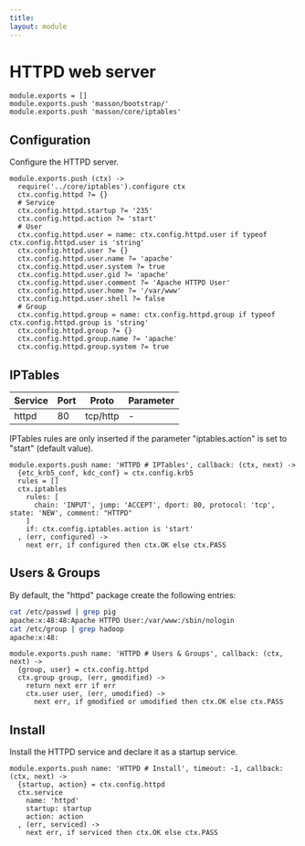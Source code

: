 ```yaml
---
title: 
layout: module
---
```


# HTTPD web server

    module.exports = []
    module.exports.push 'masson/bootstrap/'
    module.exports.push 'masson/core/iptables'

## Configuration

Configure the HTTPD server.

    module.exports.push (ctx) ->
      require('../core/iptables').configure ctx
      ctx.config.httpd ?= {}
      # Service
      ctx.config.httpd.startup ?= '235'
      ctx.config.httpd.action ?= 'start'
      # User
      ctx.config.httpd.user = name: ctx.config.httpd.user if typeof ctx.config.httpd.user is 'string'
      ctx.config.httpd.user ?= {}
      ctx.config.httpd.user.name ?= 'apache'
      ctx.config.httpd.user.system ?= true
      ctx.config.httpd.user.gid ?= 'apache'
      ctx.config.httpd.user.comment ?= 'Apache HTTPD User'
      ctx.config.httpd.user.home ?= '/var/www'
      ctx.config.httpd.user.shell ?= false
      # Group
      ctx.config.httpd.group = name: ctx.config.httpd.group if typeof ctx.config.httpd.group is 'string'
      ctx.config.httpd.group ?= {}
      ctx.config.httpd.group.name ?= 'apache'
      ctx.config.httpd.group.system ?= true

## IPTables

| Service    | Port | Proto    | Parameter       |
|------------|------|----------|-----------------|
| httpd      | 80   | tcp/http | -               |

IPTables rules are only inserted if the parameter "iptables.action" is set to 
"start" (default value).

    module.exports.push name: 'HTTPD # IPTables', callback: (ctx, next) ->
      {etc_krb5_conf, kdc_conf} = ctx.config.krb5
      rules = []
      ctx.iptables
        rules: [
          chain: 'INPUT', jump: 'ACCEPT', dport: 80, protocol: 'tcp', state: 'NEW', comment: "HTTPD"
        ]
        if: ctx.config.iptables.action is 'start'
      , (err, configured) ->
        next err, if configured then ctx.OK else ctx.PASS

## Users & Groups

By default, the "httpd" package create the following entries:

```bash
cat /etc/passwd | grep pig
apache:x:48:48:Apache HTTPD User:/var/www:/sbin/nologin
cat /etc/group | grep hadoop
apache:x:48:
```

    module.exports.push name: 'HTTPD # Users & Groups', callback: (ctx, next) ->
      {group, user} = ctx.config.httpd
      ctx.group group, (err, gmodified) ->
        return next err if err
        ctx.user user, (err, umodified) ->
          next err, if gmodified or umodified then ctx.OK else ctx.PASS

## Install

Install the HTTPD service and declare it as a startup service.

    module.exports.push name: 'HTTPD # Install', timeout: -1, callback: (ctx, next) ->
      {startup, action} = ctx.config.httpd
      ctx.service
        name: 'httpd'
        startup: startup
        action: action
      , (err, serviced) ->
        next err, if serviced then ctx.OK else ctx.PASS


